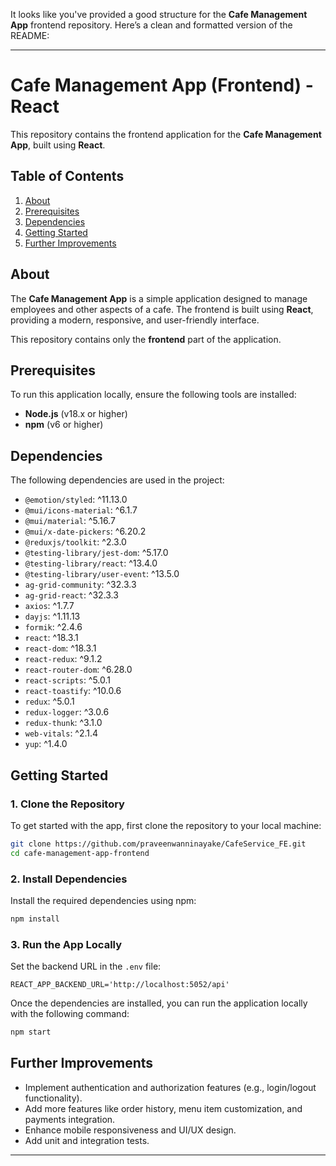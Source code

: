 It looks like you've provided a good structure for the **Cafe Management App** frontend repository. Here’s a clean and formatted version of the README:

---

# Cafe Management App (Frontend) - React

This repository contains the frontend application for the **Cafe Management App**, built using **React**.

## Table of Contents

1. [About](#about)
2. [Prerequisites](#prerequisites)
3. [Dependencies](#dependencies)
4. [Getting Started](#getting-started)
5. [Further Improvements](#further-improvements)

## About

The **Cafe Management App** is a simple application designed to manage employees and other aspects of a cafe. The frontend is built using **React**, providing a modern, responsive, and user-friendly interface.

This repository contains only the **frontend** part of the application.

## Prerequisites

To run this application locally, ensure the following tools are installed:

- **Node.js** (v18.x or higher)
- **npm** (v6 or higher)

## Dependencies

The following dependencies are used in the project:

- `@emotion/styled`: ^11.13.0
- `@mui/icons-material`: ^6.1.7
- `@mui/material`: ^5.16.7
- `@mui/x-date-pickers`: ^6.20.2
- `@reduxjs/toolkit`: ^2.3.0
- `@testing-library/jest-dom`: ^5.17.0
- `@testing-library/react`: ^13.4.0
- `@testing-library/user-event`: ^13.5.0
- `ag-grid-community`: ^32.3.3
- `ag-grid-react`: ^32.3.3
- `axios`: ^1.7.7
- `dayjs`: ^1.11.13
- `formik`: ^2.4.6
- `react`: ^18.3.1
- `react-dom`: ^18.3.1
- `react-redux`: ^9.1.2
- `react-router-dom`: ^6.28.0
- `react-scripts`: ^5.0.1
- `react-toastify`: ^10.0.6
- `redux`: ^5.0.1
- `redux-logger`: ^3.0.6
- `redux-thunk`: ^3.1.0
- `web-vitals`: ^2.1.4
- `yup`: ^1.4.0

## Getting Started

### 1. Clone the Repository

To get started with the app, first clone the repository to your local machine:

```bash
git clone https://github.com/praveenwanninayake/CafeService_FE.git
cd cafe-management-app-frontend
```

### 2. Install Dependencies

Install the required dependencies using npm:

```bash
npm install
```

### 3. Run the App Locally

Set the backend URL in the `.env` file:

```env
REACT_APP_BACKEND_URL='http://localhost:5052/api'
```

Once the dependencies are installed, you can run the application locally with the following command:

```bash
npm start
```

## Further Improvements

- Implement authentication and authorization features (e.g., login/logout functionality).
- Add more features like order history, menu item customization, and payments integration.
- Enhance mobile responsiveness and UI/UX design.
- Add unit and integration tests.

---

